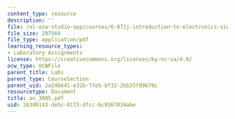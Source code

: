 ```yaml
---
content_type: resource
description: ''
file: /ol-ocw-studio-app/courses/6-071j-introduction-to-electronics-signals-and-measurement-spring-2006/263db143de5c8173dfcc6c9167834abe_an_3005.pdf
file_size: 297569
file_type: application/pdf
learning_resource_types:
- Laboratory Assignments
license: https://creativecommons.org/licenses/by-nc-sa/4.0/
ocw_type: OCWFile
parent_title: Labs
parent_type: CourseSection
parent_uid: 2a24b641-e32b-77e5-bf32-2bb33f09679c
resourcetype: Document
title: an_3005.pdf
uid: 263db143-de5c-8173-dfcc-6c9167834abe
---
```

